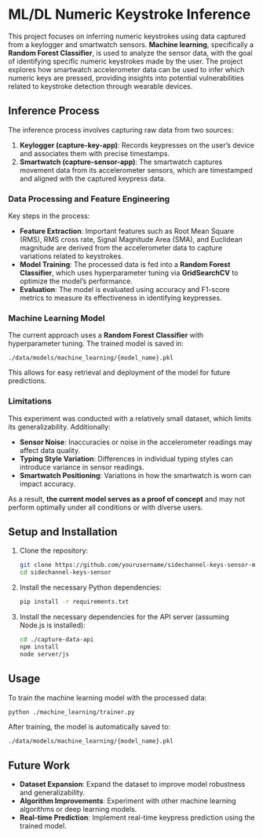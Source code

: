 
# ML/DL Numeric Keystroke Inference

This project focuses on inferring numeric keystrokes using data captured from a keylogger and smartwatch sensors. **Machine learning**, specifically a **Random Forest Classifier**, is used to analyze the sensor data, with the goal of identifying specific numeric keystrokes made by the user. The project explores how smartwatch accelerometer data can be used to infer which numeric keys are pressed, providing insights into potential vulnerabilities related to keystroke detection through wearable devices.

## Inference Process

The inference process involves capturing raw data from two sources:

1. **Keylogger (capture-key-app)**: Records keypresses on the user’s device and associates them with precise timestamps.
2. **Smartwatch (capture-sensor-app)**: The smartwatch captures movement data from its accelerometer sensors, which are timestamped and aligned with the captured keypress data.

### Data Processing and Feature Engineering

Key steps in the process:
- **Feature Extraction**: Important features such as Root Mean Square (RMS), RMS cross rate, Signal Magnitude Area (SMA), and Euclidean magnitude are derived from the accelerometer data to capture variations related to keystrokes.
- **Model Training**: The processed data is fed into a **Random Forest Classifier**, which uses hyperparameter tuning via **GridSearchCV** to optimize the model’s performance.
- **Evaluation**: The model is evaluated using accuracy and F1-score metrics to measure its effectiveness in identifying keypresses.

### Machine Learning Model

The current approach uses a **Random Forest Classifier** with hyperparameter tuning. The trained model is saved in:
```
./data/models/machine_learning/{model_name}.pkl
```
This allows for easy retrieval and deployment of the model for future predictions.

### Limitations

This experiment was conducted with a relatively small dataset, which limits its generalizability. Additionally:
- **Sensor Noise**: Inaccuracies or noise in the accelerometer readings may affect data quality.
- **Typing Style Variation**: Differences in individual typing styles can introduce variance in sensor readings.
- **Smartwatch Positioning**: Variations in how the smartwatch is worn can impact accuracy.

As a result, **the current model serves as a proof of concept** and may not perform optimally under all conditions or with diverse users.

## Setup and Installation

1. Clone the repository:
   ```sh
   git clone https://github.com/yourusername/sidechannel-keys-sensor-main.git
   cd sidechannel-keys-sensor
   ```

2. Install the necessary Python dependencies:
   ```sh
   pip install -r requirements.txt
   ```

3. Install the necessary dependencies for the API server (assuming Node.js is installed):
   ```sh
   cd ./capture-data-api
   npm install
   node server/js
   ```

## Usage

To train the machine learning model with the processed data:
```sh
python ./machine_learning/trainer.py
```

After training, the model is automatically saved to:
```
./data/models/machine_learning/{model_name}.pkl
```

## Future Work

- **Dataset Expansion**: Expand the dataset to improve model robustness and generalizability.
- **Algorithm Improvements**: Experiment with other machine learning algorithms or deep learning models.
- **Real-time Prediction**: Implement real-time keypress prediction using the trained model.
